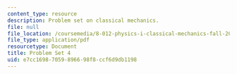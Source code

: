 ```yaml
---
content_type: resource
description: Problem set on classical mechanics.
file: null
file_location: /coursemedia/8-012-physics-i-classical-mechanics-fall-2008/e7cc16987059896698f8ccf6d9db1198_ps4.pdf
file_type: application/pdf
resourcetype: Document
title: Problem Set 4
uid: e7cc1698-7059-8966-98f8-ccf6d9db1198
---
```

